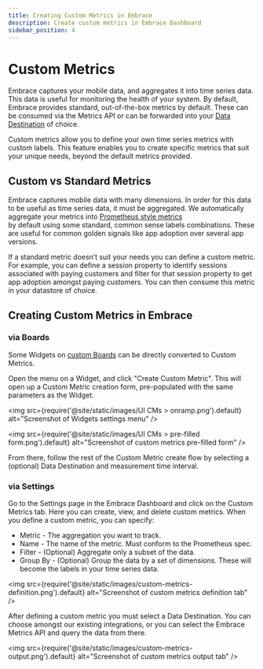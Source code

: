 ```yaml
---
title: Creating Custom Metrics in Embrace
description: Create custom metrics in Embrace Dashboard
sidebar_position: 4
---
```


# Custom Metrics

Embrace captures your mobile data, and aggregates it into time series data. This data is useful for monitoring the
health
of your system. By default, Embrace provides standard, out-of-the-box metrics by default. These can be consumed via the
Metrics API or can be forwarded into your [Data Destination](/data-destinations/index.md) of choice.

Custom metrics allow you to define your own time series metrics with custom labels. This feature enables you to create
specific metrics that suit your unique needs, beyond the default metrics provided.

## Custom vs Standard Metrics

Embrace captures mobile data with many dimensions. In order for this data to be useful as time series data, it must be
aggregated. We automatically aggregate your metrics into [Prometheus style metrics](https://prometheus.io/docs/concepts/data_model/)  
by default using some standard, common sense labels combinations. These are useful for common golden signals like app
adoption over several app versions.

If a standard metric doesn’t suit your needs you can define a custom metric. For example, you can define a session
property to identify sessions associated with paying customers and filter for that session property to get app adoption
amongst paying customers. You can then consume this metric in your datastore of choice.

## Creating Custom Metrics in Embrace  

### via Boards
Some Widgets on [custom Boards](/product/boards/custom-dashboards.md) can be directly converted to Custom Metrics.

Open the menu on a Widget, and click "Create Custom Metric".  This will open up a Custom Metric creation form, pre-populated with the same parameters as the Widget.

<img src={require('@site/static/images/UI CMs > onramp.png').default} alt="Screenshot of Widgets settings menu" />

<img src={require('@site/static/images/UI CMs > pre-filled form.png').default} alt="Screenshot of custom metrics pre-filled form" />

From there, follow the rest of the Custom Metric create flow by selecting a (optional) Data Destination and measurement time interval.

### via Settings
Go to the Settings page in the Embrace Dashboard and click on the Custom Metrics tab. Here you can create, view, and
delete custom metrics. When you define a custom metric, you can specify:

* Metric - The aggregation you want to track.
* Name - The name of the metric. Must conform to the Prometheus spec.
* Filter - (Optional) Aggregate only a subset of the data.
* Group By - (Optional) Group the data by a set of dimensions. These will become the labels in your time series data.

<img src={require('@site/static/images/custom-metrics-definition.png').default} alt="Screenshot of custom metrics definition tab" />

After defining a custom metric you must select a Data Destination. You can choose amongst our existing integrations, or
you can select the Embrace Metrics API and query the data from there.

<img src={require('@site/static/images/custom-metrics-output.png').default} alt="Screenshot of custom metrics output tab" />
